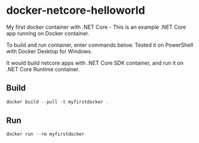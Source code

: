 # docker-netcore-helloworld
My first docker container with .NET Core - This is an example .NET Core app running on Docker container.

To build and run container, enter commands below.
Tested it on PowerShell with Docker Desktop for Windows.

It would build netcore apps with .NET Core SDK container, and run it on .NET Core Runtime container.

## Build
``` PowerShell
docker build --pull -t myfirstdocker .
```

## Run
``` PowerShell
docker run --rm myfirstdocker
```
